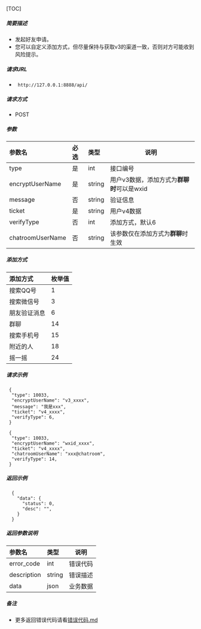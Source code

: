 

[TOC]
    
##### 简要描述

- 发起好友申请。
- 您可以自定义添加方式，但尽量保持与获取v3的渠道一致，否则对方可能收到风险提示。

##### 请求URL
- ` http://127.0.0.1:8888/api/`
  
##### 请求方式
- POST 

##### 参数

| 参数名              | 必选 | 类型     | 说明                         |   
|:-----------------|:---|:-------|----------------------------|   
| type             | 是  | int    | 接口编号                       |   
| encryptUserName  | 是  | string | 用户v3数据，添加方式为**群聊时**可以是wxid |   
| message          | 否  | string | 验证信息                       |   
| ticket           | 是  | string | 用户v4数据                     |   
| verifyType       | 否  | int    | 添加方式，默认6                   |   
| chatroomUserName | 否  | string | 该参数仅在添加方式为**群聊**时生效        |   

##### 添加方式

| 添加方式   | 枚举值 |   
|:-------|:----|   
| 搜索QQ号  | 1   |   
| 搜索微信号  | 3   |   
| 朋友验证消息 | 6   |   
| 群聊     | 14  |   
| 搜索手机号  | 15  |   
| 附近的人   | 18  |   
| 摇一摇    | 24  |   

##### 请求示例

```
 {
  "type": 10033,
  "encryptUserName": "v3_xxxx",
  "message": "我是xxx",
  "ticket": "v4_xxxx",
  "verifyType": 6,
 } 
```

```
 {
  "type": 10033,
  "encryptUserName": "wxid_xxxx",
  "ticket": "v4_xxxx",
  "chatroomUserName": "xxx@chatroom", 
  "verifyType": 14,
 } 
```

##### 返回示例 

``` 
  {
    "data": {
      "status": 0,
      "desc": "",
    }
  }
```

##### 返回参数说明 

| 参数名         | 类型     | 说明   |   
|:------------|:-------|------|   
| error_code  | int    | 错误代码 |   
| description | string | 错误描述 |   
| data        | json   | 业务数据 |   

##### 备注 

- 更多返回错误代码请看[错误代码.md](../错误代码.md)







